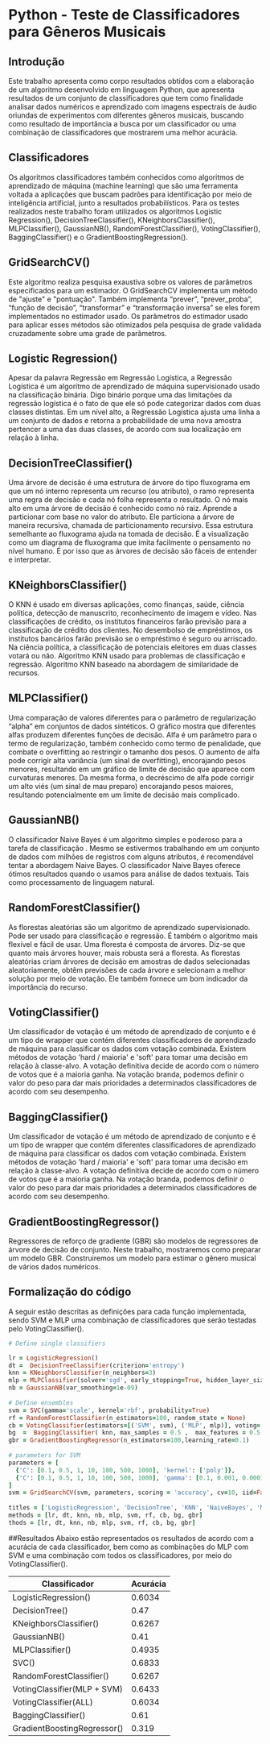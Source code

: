 # Python - Teste de Classificadores para Gêneros Musicais

## Introdução
Este trabalho apresenta como corpo resultados obtidos com a elaboração de um algoritmo desenvolvido em linguagem Python, que apresenta resultados de um conjunto de classificadores que tem como finalidade analisar dados numéricos e aprendizado com imagens espectrais de áudio oriundas de experimentos com diferentes gêneros musicais, buscando como resultado de importância a busca por um classificador ou uma combinação de classificadores que mostrarem uma melhor acurácia.

## Classificadores
Os algoritmos classificadores também conhecidos como algoritmos de aprendizado de máquina (machine learning) que são uma ferramenta voltada a aplicações que buscam padrões para identificação por meio de inteligência artificial, junto a resultados probabilísticos.
Para os testes realizados neste trabalho foram utilizados os algoritmos Logistic Regression(), DecisionTreeClassifier(), KNeighborsClassifier(), MLPClassifier(), GaussianNB(), RandomForestClassifier(), VotingClassifier(), BaggingClassifier() e o GradientBoostingRegression().

## GridSearchCV()
Este algoritmo realiza pesquisa exaustiva sobre os valores de parâmetros especificados para um estimador. O GridSearchCV implementa um método de "ajuste" e "pontuação". Também implementa “prever”, “prever_proba”, “função de decisão”, “transformar” e “transformação inversa” se eles forem implementados no estimador usado.
Os parâmetros do estimador usado para aplicar esses métodos são otimizados pela pesquisa de grade validada cruzadamente sobre uma grade de parâmetros.

## Logistic Regression()
Apesar da palavra Regressão em Regressão Logística, a Regressão Logística é um algoritmo de aprendizado de máquina supervisionado usado na classificação binária. Digo binário porque uma das limitações da regressão logística é o fato de que ele só pode categorizar dados com duas classes distintas. Em um nível alto, a Regressão Logística ajusta uma linha a um conjunto de dados e retorna a probabilidade de uma nova amostra pertencer a uma das duas classes, de acordo com sua localização em relação à linha.

## DecisionTreeClassifier()
Uma árvore de decisão é uma estrutura de árvore do tipo fluxograma em que um nó interno representa um recurso (ou atributo), o ramo representa uma regra de decisão e cada nó folha representa o resultado. O nó mais alto em uma árvore de decisão é conhecido como nó raiz. Aprende a particionar com base no valor do atributo. Ele particiona a árvore de maneira recursiva, chamada de particionamento recursivo. Essa estrutura semelhante ao fluxograma ajuda na tomada de decisão. É a visualização como um diagrama de fluxograma que imita facilmente o pensamento no nível humano. É por isso que as árvores de decisão são fáceis de entender e interpretar.

## KNeighborsClassifier()
O KNN é usado em diversas aplicações, como finanças, saúde, ciência política, detecção de manuscrito, reconhecimento de imagem e vídeo. Nas classificações de crédito, os institutos financeiros farão previsão para a classificação de crédito dos clientes. No desembolso de empréstimos, os institutos bancários farão previsão se o empréstimo é seguro ou arriscado. Na ciência política, a classificação de potenciais eleitores em duas classes votará ou não. Algoritmo KNN usado para problemas de classificação e regressão. Algoritmo KNN baseado na abordagem de similaridade de recursos.

## MLPClassifier()
Uma comparação de valores diferentes para o parâmetro de regularização “alpha” em conjuntos de dados sintéticos. O gráfico mostra que diferentes alfas produzem diferentes funções de decisão. Alfa é um parâmetro para o termo de regularização, também conhecido como termo de penalidade, que combate o overfitting ao restringir o tamanho dos pesos. O aumento de alfa pode corrigir alta variância (um sinal de overfitting), encorajando pesos menores, resultando em um gráfico de limite de decisão que aparece com curvaturas menores. Da mesma forma, o decréscimo de alfa pode corrigir um alto viés (um sinal de mau preparo) encorajando pesos maiores, resultando potencialmente em um limite de decisão mais complicado.

## GaussianNB()
O classificador Naive Bayes é um algoritmo simples e poderoso para a  tarefa de classificação . Mesmo se estivermos trabalhando em um conjunto de dados com milhões de registros com alguns atributos, é recomendável tentar a abordagem Naive Bayes. O classificador Naive Bayes oferece ótimos resultados quando o usamos para análise de dados textuais. Tais como processamento de linguagem natural.

## RandomForestClassifier()
As florestas aleatórias são um algoritmo de aprendizado supervisionado. Pode ser usado para classificação e regressão. É também o algoritmo mais flexível e fácil de usar. Uma floresta é composta de árvores. Diz-se que quanto mais árvores houver, mais robusta será a floresta. As florestas aleatórias criam árvores de decisão em amostras de dados selecionadas aleatoriamente, obtêm previsões de cada árvore e selecionam a melhor solução por meio de votação. Ele também fornece um bom indicador da importância do recurso.

## VotingClassifier()
Um classificador de votação é um método de aprendizado de conjunto e é um tipo de wrapper que contém diferentes classificadores de aprendizado de máquina para classificar os dados com votação combinada. Existem métodos de votação 'hard / maioria' e 'soft' para tomar uma decisão em relação à classe-alvo. A votação definitiva decide de acordo com o número de votos que é a maioria ganha. Na votação branda, podemos definir o valor do peso para dar mais prioridades a determinados classificadores de acordo com seu desempenho.

## BaggingClassifier()
Um classificador de votação é um método de aprendizado de conjunto e é um tipo de wrapper que contém diferentes classificadores de aprendizado de máquina para classificar os dados com votação combinada. Existem métodos de votação 'hard / maioria' e 'soft' para tomar uma decisão em relação à classe-alvo. A votação definitiva decide de acordo com o número de votos que é a maioria ganha. Na votação branda, podemos definir o valor do peso para dar mais prioridades a determinados classificadores de acordo com seu desempenho.

## GradientBoostingRegressor()
Regressores de reforço de gradiente (GBR) são modelos de regressores de árvore de decisão de conjunto. Neste trabalho, mostraremos como preparar um modelo GBR. Construiremos um modelo para estimar o gênero musical de vários dados numéricos. 

## Formalização do código
A seguir estão descritas as definições para cada função implementada, sendo SVM e MLP uma combinação de classificadores que serão testadas pelo VotingClassifier().
```ruby
# Define single classifiers

lr = LogisticRegression()
dt =  DecisionTreeClassifier(criterion='entropy')
knn = KNeighborsClassifier(n_neighbors=3)
mlp = MLPClassifier(solver='sgd', early_stopping=True, hidden_layer_sizes=(100), activation='logistic', batch_size=100, max_iter=10000, learning_rate_init=0.1, momentum=0.2, tol=1e-10, random_state= rng)
nb = GaussianNB(var_smoothing=1e-09)
 
# Define ensembles
svm = SVC(gamma='scale', kernel='rbf', probability=True)
rf = RandomForestClassifier(n_estimators=100, random_state = None)
cb = VotingClassifier(estimators=[('SVM', svm), ('MLP', mlp)], voting='soft')
bg  =  BaggingClassifier( knn, max_samples = 0.5 ,  max_features = 0.5 )
gbr = GradientBoostingRegressor(n_estimators=100,learning_rate=0.1)
 
# parameters for SVM
parameters = [
  {'C': [0.1, 0.5, 1, 10, 100, 500, 1000], 'kernel': ['poly']},
  {'C': [0.1, 0.5, 1, 10, 100, 500, 1000], 'gamma': [0.1, 0.001, 0.0001, 0.00001], 'kernel': ['rbf']},
]
svm = GridSearchCV(svm, parameters, scoring = 'accuracy', cv=10, iid=False)
 
titles = ['LogisticRegression', 'DecisionTree', 'KNN', 'NaiveBayes', 'MLP', 'SVM', 'RF', 'SVM+MLP', 'BG', 'GBR']
methods = [lr, dt, knn, nb, mlp, svm, rf, cb, bg, gbr]
thods = [lr, dt, knn, nb, mlp, svm, rf, cb, bg, gbr]
``` 

##Resultados
Abaixo estão representados os resultados de acordo com a acurácia de cada classificador, bem como as combinações do MLP com SVM e uma combinação com todos os classificadores, por meio do VotingClassifier().

| Classificador               | Acurácia |
|-----------------------------|----------|
| LogisticRegression()        | 0.6034   |
| DecisionTree()              | 0.47     |
| KNeighborsClassifier()      | 0.6267   |
| GaussianNB()                | 0.41     |
| MLPClassifier()             | 0.4935   |
| SVC()                       | 0.6833   |
| RandomForestClassifier()    | 0.6267   |
| VotingClassifier(MLP + SVM) | 0.6433   |
| VotingClassifier(ALL)       | 0.6034   |
| BaggingClassifier()         | 0.61     |
| GradientBoostingRegressor() | 0.319    |
